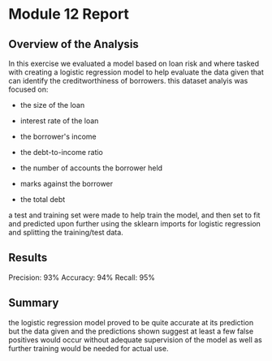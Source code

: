 # Module 12 Report 

## Overview of the Analysis

In this exercise we evaluated a model based on loan risk and where tasked with creating a logistic regression model to help evaluate the data given that can identify the creditworthiness of borrowers.
this dataset analyis was focused on:

- the size of the loan

- interest rate of the loan

- the borrower's income

- the debt-to-income ratio

- the number of accounts the borrower held

- marks against the borrower

- the total debt

a test and training set were made to help train the model, and then set to fit and predicted upon further using the sklearn imports for logistic regression and splitting the training/test data.


## Results

Precision: 93% 
Accuracy: 94%
Recall: 95% 

## Summary

the logistic regression model proved to be quite accurate at its prediction but the data given and the predictions shown suggest at least a few false positives would occur without adequate supervision of the model as well as further training would be needed for actual use.
